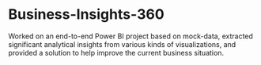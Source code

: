 # Business-Insights-360

Worked on an end-to-end Power BI project based on mock-data, extracted significant analytical insights from various kinds of visualizations, and provided a solution to help improve the current business situation. 
